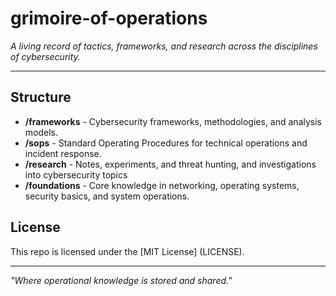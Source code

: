# grimoire-of-operations

*A living record of tactics, frameworks, and research across the disciplines of cybersecurity.*

---

## Structure 

- **/frameworks** - Cybersecurity frameworks, methodologies, and analysis models.
- **/sops** - Standard Operating Procedures for technical operations and incident response. 
- **/research** - Notes, experiments, and threat hunting, and investigations into cybersecurity topics
- **/foundations** - Core knowledge in networking, operating systems, security basics, and system operations. 

## License 

This repo is licensed under the [MIT License] (LICENSE). 

---

_"Where operational knowledge is stored and shared."_
